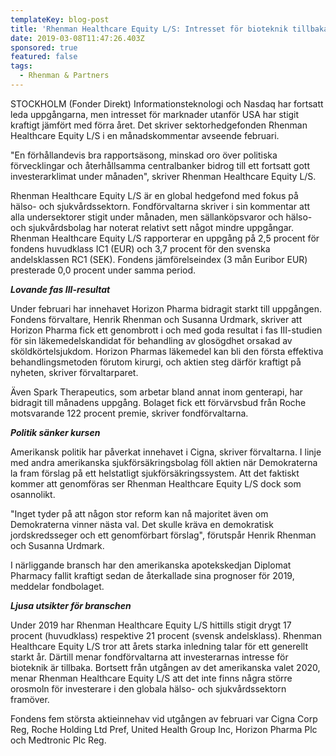```yaml
---
templateKey: blog-post
title: 'Rhenman Healthcare Equity L/S: Intresset för bioteknik tillbaka'
date: 2019-03-08T11:47:26.403Z
sponsored: true
featured: false
tags:
  - Rhenman & Partners
---
```

STOCKHOLM (Fonder Direkt) Informationsteknologi och Nasdaq har fortsatt leda uppgångarna, men intresset för marknader utanför USA har stigit kraftigt jämfört med förra året. Det skriver sektorhedgefonden Rhenman Healthcare Equity L/S i en månadskommentar avseende februari.



"En förhållandevis bra rapportsäsong, minskad oro över politiska förvecklingar och återhållsamma centralbanker bidrog till ett fortsatt gott investerarklimat under månaden", skriver Rhenman Healthcare Equity L/S.



Rhenman Healthcare Equity L/S är en global hedgefond med fokus på hälso- och sjukvårdssektorn. Fondförvaltarna skriver i sin kommentar att alla undersektorer stigit under månaden, men sällanköpsvaror och hälso- och sjukvårdsbolag har noterat relativt sett något mindre uppgångar. Rhenman Healthcare Equity L/S rapporterar en uppgång på 2,5 procent för fondens huvudklass IC1 (EUR) och 3,7 procent för den svenska andelsklassen RC1 (SEK). Fondens jämförelseindex (3 mån Euribor EUR) presterade 0,0 procent under samma period.



**_Lovande fas III-resultat_**



Under februari har innehavet Horizon Pharma bidragit starkt till uppgången. Fondens förvaltare, Henrik Rhenman och Susanna Urdmark, skriver att Horizon Pharma fick ett genombrott i och med goda resultat i fas III-studien för sin läkemedelskandidat för behandling av glosögdhet orsakad av sköldkörtelsjukdom. Horizon Pharmas läkemedel kan bli den första effektiva behandlingsmetoden förutom kirurgi, och aktien steg därför kraftigt på nyheten, skriver förvaltarparet.



Även Spark Therapeutics, som arbetar bland annat inom genterapi, har bidragit till månadens uppgång. Bolaget fick ett förvärvsbud från Roche motsvarande 122 procent premie, skriver fondförvaltarna.



**_Politik sänker kursen_**



Amerikansk politik har påverkat innehavet i Cigna, skriver förvaltarna. I linje med andra amerikanska sjukförsäkringsbolag föll aktien när Demokraterna la fram förslag på ett helstatligt sjukförsäkringssystem. Att det faktiskt kommer att genomföras ser Rhenman Healthcare Equity L/S dock som osannolikt.



"Inget tyder på att någon stor reform kan nå majoritet även om Demokraterna vinner nästa val. Det skulle kräva en demokratisk jordskredsseger och ett genomförbart förslag", förutspår Henrik Rhenman och Susanna Urdmark.



I närliggande bransch har den amerikanska apotekskedjan Diplomat Pharmacy fallit kraftigt sedan de återkallade sina prognoser för 2019, meddelar fondbolaget.



**_Ljusa utsikter för branschen_**



Under 2019 har Rhenman Healthcare Equity L/S hittills stigit drygt 17 procent (huvudklass) respektive 21 procent (svensk andelsklass). Rhenman Healthcare Equity L/S tror att årets starka inledning talar för ett generellt starkt år. Därtill menar fondförvaltarna att investerarnas intresse för bioteknik är tillbaka. Bortsett från utgången av det amerikanska valet 2020, menar Rhenman Healthcare Equity L/S att det inte finns några större orosmoln för investerare i den globala hälso- och sjukvårdssektorn framöver.



Fondens fem största aktieinnehav vid utgången av februari var Cigna Corp Reg, Roche Holding Ltd Pref, United Health Group Inc, Horizon Pharma Plc och Medtronic Plc Reg.
